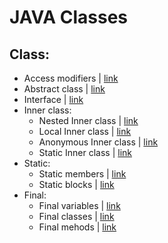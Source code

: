 # JAVA Classes

## Class:
* Access modifiers | [link](https://github.com/HunorVadaszPerhat/java-studies/tree/main/access_modifiers)
* Abstract class | [link](https://github.com/HunorVadaszPerhat/java-studies/tree/main/abstract_class)
* Interface | [link](https://github.com/HunorVadaszPerhat/java-studies/tree/main/interface)
* Inner class:
  * Nested Inner class | [link](https://github.com/HunorVadaszPerhat/java-studies/tree/main/inner_class/nested_inner_class)
  * Local Inner class | [link](https://github.com/HunorVadaszPerhat/java-studies/tree/main/inner_class/local_inner_class)
  * Anonymous Inner class | [link](https://github.com/HunorVadaszPerhat/java-studies/tree/main/inner_class/anonymous_inner_class)
  * Static Inner class | [link](https://github.com/HunorVadaszPerhat/java-studies/tree/main/inner_class/static_inner_class)
* Static:
  * Static members | [link](https://github.com/HunorVadaszPerhat/java-studies/tree/main/static/static_members)
  * Static blocks | [link](https://github.com/HunorVadaszPerhat/java-studies/tree/main/static/static_block)
* Final:
  * Final variables | [link](https://github.com/HunorVadaszPerhat/java-studies/tree/main/final/final_variables)
  * Final classes | [link](https://github.com/HunorVadaszPerhat/java-studies/tree/main/final/final_class)
  * Final mehods | [link](https://github.com/HunorVadaszPerhat/java-studies/tree/main/final/final_methods)

